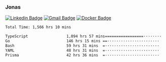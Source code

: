 ### Jonas
[![Linkedin Badge](https://img.shields.io/badge/-Jonas%20Neto-9933F7?style=flat-square&logo=Linkedin&logoColor=white&link=https://www.linkedin.com/in/jonas-nogueira-neto/)](https://www.linkedin.com/in/jonas-nogueira-neto/)
[![Gmail Badge](https://img.shields.io/badge/-nogueiraneto.jonas@gmail.com-9933F7?style=flat-square&logo=Gmail&logoColor=white&link=mailto:nogueiraneto.jonas@gmail.com)](mailto:nogueiraneto.jonas@gmail.com)
[![Docker Badge](https://img.shields.io/badge/-DockerHub-9933F7?style=flat-square&logo=Docker&logoColor=white&link=https://hub.docker.com/u/jonasssneto)](https://hub.docker.com/u/jonasssneto)


<!--START_SECTION:waka-->

```txt
Total Time: 1,566 hrs 10 mins

TypeScript                 1,094 hrs 57 mins=================········   69.13 %
Go                         146 hrs 15 mins ==·······················   09.23 %
Bash                       59 hrs 31 mins  =························   03.76 %
YAML                       48 hrs 31 mins  =························   03.06 %
Prisma                     42 hrs 36 mins  =························   02.69 %
```

<!--END_SECTION:waka-->
###
